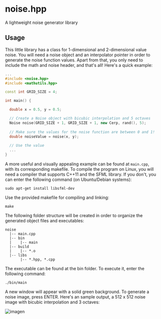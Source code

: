 # noise.hpp
A lightweight noise generator library

## Usage
This little library has a class for 1-dimensional and 2-dimensional value noise. You will need a noise object and an interpolator pointer in order to generate the noise function values. Apart from that, you only need to include the math and noise header, and that's all! Here's a quick example:

```C++
...
#include <noise.hpp>
#include <mathutils.hpp>

const int GRID_SIZE = 4;

int main() {

  double x = 0.5, y = 0.5;

  // Create a Noise object with bicubic interpolation and 5 octaves
  Noise noise(GRID_SIZE + 1, GRID_SIZE + 1, new Cerp, rand(), 5);
  
  // Make sure the values for the noise function are between 0 and 1!
  double noiseValue = noise(x, y);
  
  // Use the value
  ...
}
```

A more useful and visually appealing example can be found at `main.cpp`, with its corresponding makefile. To compile the program on Linux, you will need a compiler that supports C++11 and the SFML library. If you don't, you can enter the following command (on Ubuntu/Debian systems):

```
sudo apt-get install libsfml-dev
```

Use the provided makefile for compiling and linking:
```
make
```

The following folder structure will be created in order to organize the generated object files and executables:
```
noise
  |-- main.cpp
  |-- bin
  |    |-- main
  |-- build
  |    |-- *.o
  |-- libs
       |-- *.hpp, *.cpp
```
The executable can be found at the bin folder. To execute it, enter the following command:
```
./bin/main
```

A new window will appear with a solid green background. To generate a noise image, press ENTER. Here's an sample output, a 512 x 512 noise image with bicubic interpolation and 3 octaves:

![imagen](https://user-images.githubusercontent.com/37598162/124051034-f7b8fd00-da1b-11eb-9691-307b756c6e37.png)


